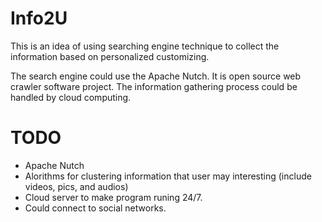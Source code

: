 Info2U
======

This is an idea of using searching engine technique to collect the information based on personalized customizing.

The search engine could use the Apache Nutch. It is open source web crawler software project. The information gathering process could be handled by cloud computing.

TODO
======

* Apache Nutch
* Alorithms for clustering information that user may interesting (include videos, pics, and audios)
* Cloud server to make program runing 24/7.
* Could connect to social networks.
